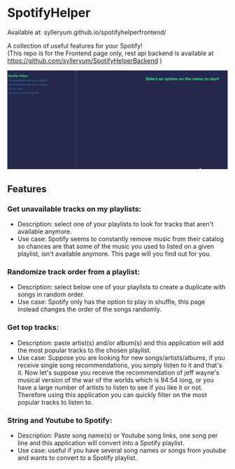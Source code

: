 # SpotifyHelper

Available at: sylleryum.github.io/spotifyhelperfrontend/

A collection of useful features for your Spotify! <br>
(This repo is for the Frontend page only, rest api backend is available at https://github.com/sylleryum/SpotifyHelperBackend )

![system working](https://github.com/sylleryum/SpotifyHelperFrontend/blob/main/demo.gif)

## Features
### Get unavailable tracks on my playlists:
* Description: select one of your playlists to look for tracks that aren't available anymore.
* Use case: Spotify seems to constantly remove music from their catalog so chances are that some of the music you used to listed on a given playlist, isn't available anymore. This page will you find out for you. 
### Randomize track order from a playlist: 
* Description: select below one of your playlists to create a duplicate with songs in random order.
* Use case: Spotify only has the option to play in shuffle, this page instead changes the order of the songs randomly. 
### Get top tracks: 
* Description: paste artist(s) and/or album(s) and this application will add the most popular tracks to the chosen playlist.
* Use case: Suppose you are looking for new songs/artists/albums, if you receive single song recommendations, you simply listen to it and that's it. Now let's suppose you receive the recommendation of jeff wayne's musical version of the war of the worlds which is 94:54 long, or you have a large number of artists to listen to see if you like it or not. Therefore using this application you can quickly filter on the most popular tracks to listen to. 
### String and Youtube to Spotify: 
* Description: Paste song name(s) or Youtube song links, one song per line and this application will convert into a Spotify playlist.
* Use case: useful if you have several song names or songs from youtube and wants to convert to a Spotify playlist. 
